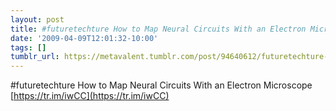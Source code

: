 ```yaml
---
layout: post
title: #futuretechture How to Map Neural Circuits With an Electron Microscope
date: '2009-04-09T12:01:32-10:00'
tags: []
tumblr_url: https://metavalent.tumblr.com/post/94640612/futuretechture-how-to-map-neural-circuits-with-an
---
```

#futuretechture How to Map Neural Circuits With an Electron Microscope [https://tr.im/iwCC](https://tr.im/iwCC)

